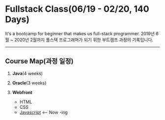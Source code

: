 # Fullstack Class(06/19 - 02/20, 140 Days)

It's a bootcamp for beginner that makes us full-stack programmer.
2019년 6월 ~ 2020년 2월까지 풀스택 프로그래머가 되기 위한 부트캠프 과정의 기록입니다.

***

## Course Map(과정 일정)

1. **Java**(4 weeks)

2. **Oracle**(3 weeks)

3. **Webfront**

   * HTML
   * CSS
   * [Javascript](master/webfront/Javascript.md) <-- Now -ing

